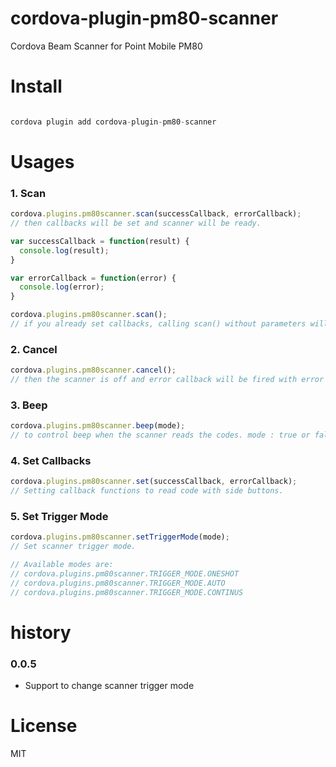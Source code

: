 # cordova-plugin-pm80-scanner
Cordova Beam Scanner for Point Mobile PM80

# Install

```javascript

cordova plugin add cordova-plugin-pm80-scanner

```

# Usages

### 1. Scan

```javascript
cordova.plugins.pm80scanner.scan(successCallback, errorCallback);
// then callbacks will be set and scanner will be ready.

var successCallback = function(result) {
  console.log(result);
}

var errorCallback = function(error) {
  console.log(error);
}
```


```javascript
cordova.plugins.pm80scanner.scan();
// if you already set callbacks, calling scan() without parameters will work also.

```

### 2. Cancel

```javascript
cordova.plugins.pm80scanner.cancel();
// then the scanner is off and error callback will be fired with error message of "USER_CANCEL".

```

### 3. Beep

```javascript
cordova.plugins.pm80scanner.beep(mode);
// to control beep when the scanner reads the codes. mode : true or false

```

### 4. Set Callbacks

```javascript
cordova.plugins.pm80scanner.set(successCallback, errorCallback);
// Setting callback functions to read code with side buttons.

```

### 5. Set Trigger Mode

```javascript
cordova.plugins.pm80scanner.setTriggerMode(mode);
// Set scanner trigger mode.

// Available modes are:
// cordova.plugins.pm80scanner.TRIGGER_MODE.ONESHOT
// cordova.plugins.pm80scanner.TRIGGER_MODE.AUTO
// cordova.plugins.pm80scanner.TRIGGER_MODE.CONTINUS

```

# history

### 0.0.5
- Support to change scanner trigger mode


# License

MIT
